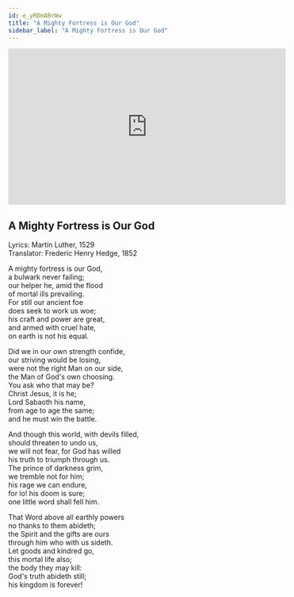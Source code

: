 ```yaml
---
id: e_yRDmABrWw
title: "A Mighty Fortress is Our God"
sidebar_label: "A Mighty Fortress is Our God"
---
```


<div class="video-float-container">
  <iframe
    width="560"
    height="315"
    src="https://www.youtube.com/embed/e_yRDmABrWw"
    title="YouTube video player"
    frameborder="0"
    allow="accelerometer; autoplay; clipboard-write; encrypted-media; gyroscope; picture-in-picture; web-share"
    referrerpolicy="strict-origin-when-cross-origin"
    allowfullscreen
  ></iframe>
</div>

## A Mighty Fortress is Our God

Lyrics: Martin Luther, 1529  
Translator: Frederic Henry Hedge, 1852

A mighty fortress is our God,  
a bulwark never failing;  
our helper he, amid the flood  
of mortal ills prevailing.  
For still our ancient foe  
does seek to work us woe;  
his craft and power are great,  
and armed with cruel hate,  
on earth is not his equal.

Did we in our own strength confide,  
our striving would be losing,  
were not the right Man on our side,  
the Man of God's own choosing.  
You ask who that may be?  
Christ Jesus, it is he;  
Lord Sabaoth his name,  
from age to age the same;  
and he must win the battle.

And though this world, with devils filled,  
should threaten to undo us,  
we will not fear, for God has willed  
his truth to triumph through us.  
The prince of darkness grim,  
we tremble not for him;  
his rage we can endure,  
for lo! his doom is sure;  
one little word shall fell him.

That Word above all earthly powers  
no thanks to them abideth;  
the Spirit and the gifts are ours  
through him who with us sideth.  
Let goods and kindred go,  
this mortal life also;  
the body they may kill:  
God's truth abideth still;  
his kingdom is forever!
